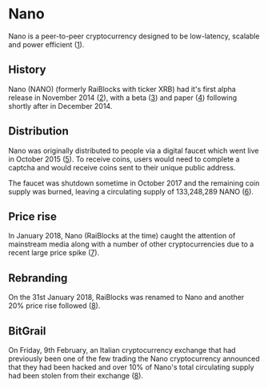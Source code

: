 # Nano

Nano is a peer-to-peer cryptocurrency designed to be low-latency, scalable and power efficient ([1](https://nano.org/en/whitepaper)).

## History

Nano (NANO) (formerly RaiBlocks with ticker XRB) had it's first alpha release in November 2014 ([2](https://github.com/nanocurrency/raiblocks/releases/tag/VERSION_1)), with a beta ([3](https://github.com/nanocurrency/raiblocks/releases/tag/V3.0.0)) and paper ([4](https://nano.org/en/whitepaper)) following shortly after in December 2014.

## Distribution

Nano was originally distributed to people via a digital faucet which went live in October 2015 ([5](https://groups.google.com/forum/#!topic/raiblocks/OmoQ88MhE5s)). To receive coins, users would need to complete a captcha and would receive coins sent to their unique public address. 

The faucet was shutdown sometime in October 2017 and the remaining coin supply was burned, leaving a circulating supply of 133,248,289 NANO ([6](https://coinmarketcap.com/currencies/nano/)).

## Price rise

In January 2018, Nano (RaiBlocks at the time) caught the attention of mainstream media along with a number of other cryptocurrencies due to a recent large price spike ([7](https://www.cnbc.com/2018/01/29/2018-might-be-the-year-of-the-great-crypto-rotation-tom-lee.html)).

## Rebranding

On the 31st January 2018, RaiBlocks was renamed to Nano and another 20% price rise followed ([8](https://www.forbes.com/sites/jessedamiani/2018/01/31/raiblocks-rebrands-to-nano-xrb-price-has-surged-41-in-24-hours-with-20-bull-run-this-morning/#22d94871567a)).

## BitGrail

On Friday, 9th February, an Italian cryptocurrency exchange that had previously been one of the few trading the Nano cryptocurrency announced that they had been hacked and over 10% of Nano's total circulating supply had been stolen from their exchange ([8](https://techcrunch.com/2018/02/12/bitgrail-hack-nano/)). 

